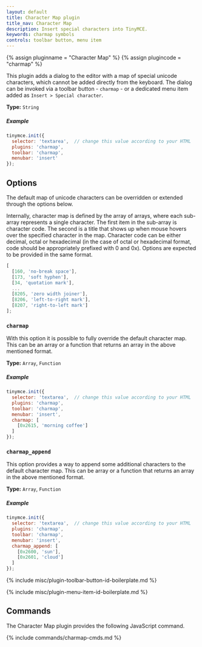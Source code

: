 ```yaml
---
layout: default
title: Character Map plugin
title_nav: Character Map
description: Insert special characters into TinyMCE.
keywords: charmap symbols
controls: toolbar button, menu item
---
```


{% assign pluginname = "Character Map" %}
{% assign plugincode = "charmap" %}

This plugin adds a dialog to the editor with a map of special unicode characters, which cannot be added directly from the keyboard. The dialog can be invoked via a toolbar button - `charmap` - or a dedicated menu item added as `Insert > Special character`.

**Type:** `String`

##### Example

```js
tinymce.init({
  selector: 'textarea',  // change this value according to your HTML
  plugins: 'charmap',
  toolbar: 'charmap',
  menubar: 'insert'
});
```

## Options

The default map of unicode characters can be overridden or extended through the options below.

Internally, character map is defined by the array of arrays, where each sub-array represents a single character. The first item in the sub-array is character code. The second is a title that shows up when mouse hovers over the specified character in the map. Character code can be either decimal, octal or hexadecimal (in the case of octal or hexadecimal format, code should be appropriately prefixed with 0 and 0x). Options are expected to be provided in the same format.

```js
[
  [160, 'no-break space'],
  [173, 'soft hyphen'],
  [34, 'quotation mark'],
  ...
  [8205, 'zero width joiner'],
  [8206, 'left-to-right mark'],
  [8207, 'right-to-left mark']
];
```

### `charmap`

With this option it is possible to fully override the default character map. This can be an array or a function that returns an array in the above mentioned format.

**Type:** `Array`, `Function`

##### Example

```js
tinymce.init({
  selector: 'textarea',  // change this value according to your HTML
  plugins: 'charmap',
  toolbar: 'charmap',
  menubar: 'insert',
  charmap: [
    [0x2615, 'morning coffee']
  ]
});
```

### `charmap_append`

This option provides a way to append some additional characters to the default character map. This can be array or a function that returns an array in the above mentioned format.

**Type:** `Array`, `Function`

##### Example

```js
tinymce.init({
  selector: 'textarea',  // change this value according to your HTML
  plugins: 'charmap',
  toolbar: 'charmap',
  menubar: 'insert',
  charmap_append: [
    [0x2600, 'sun'],
    [0x2601, 'cloud']
  ]
});
```

{% include misc/plugin-toolbar-button-id-boilerplate.md %}

{% include misc/plugin-menu-item-id-boilerplate.md %}

## Commands

The Character Map plugin provides the following JavaScript command.

{% include commands/charmap-cmds.md %}
